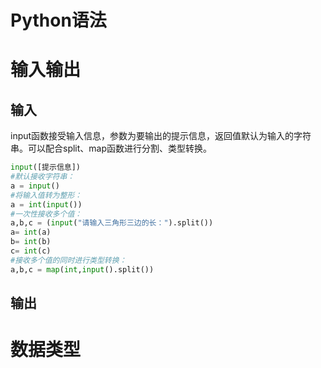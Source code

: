 # Python语法

# 输入输出

## 输入

input函数接受输入信息，参数为要输出的提示信息，返回值默认为输入的字符串。可以配合split、map函数进行分割、类型转换。

```python
input([提示信息])
#默认接收字符串：
a = input()
#将输入值转为整形：
a = int(input())
#一次性接收多个值：
a,b,c = (input("请输入三角形三边的长：").split())
a= int(a)
b= int(b)
c= int(c)
#接收多个值的同时进行类型转换：
a,b,c = map(int,input().split())
```

## 输出

# 数据类型

